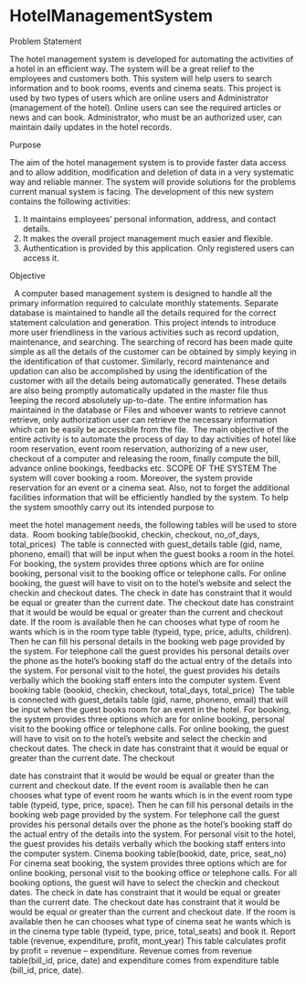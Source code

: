 # HotelManagementSystem

Problem Statement

The hotel management system is developed for automating the activities
of a hotel in an efficient way. The system will be a great relief to the
employees and customers both. This system will help users to search
information and to book rooms, events and cinema seats.
This project is used by two types of users which are online users and
Administrator (management of the hotel). Online users can see the
required articles or news and can book. Administrator, who must be an
authorized user, can maintain daily updates in the hotel records.
 

Purpose

The aim of the hotel management system is to provide faster data access
and to allow addition, modification and deletion of data in a very
systematic way and reliable manner. The system will provide solutions for
the problems current manual system is facing. The development of this
new system contains the following activities:
1. It maintains employees’ personal information, address, and contact
details.
2. It makes the overall project management much easier and flexible.
3. Authentication is provided by this application. Only registered users
can access it.



Objective

 
A computer based management system is designed to handle all the
primary information required to calculate monthly statements. Separate
database is maintained to handle all the details required for the correct
statement calculation and generation. This project intends to introduce
more user friendliness in the various activities such as record updation,
maintenance, and searching. The searching of record has been made
quite simple as all the details of the customer can be obtained by simply
keying in the identification of that customer.
Similarly, record maintenance and updation can also be accomplished by
using the identification of the customer with all the details being
automatically generated. These details are also being promptly
automatically updated in the master file thus 1eeping the record
absolutely up-to-date. The entire information has maintained in the
database or Files and whoever wants to retrieve cannot retrieve, only
authorization user can retrieve the necessary information which can be
easily be accessible from the file.
 The main objective of the entire activity is to automate the process of
day to day activities of hotel like room reservation, event room
reservation, authorizing of a new user, checkout of a computer and
releasing the room, finally compute the bill, advance online bookings,
feedbacks etc.
SCOPE OF THE SYSTEM
The system will cover booking a room. Moreover, the system provide
reservation for an event or a cinema seat. Also, not to forget the
additional facilities information that will be efficiently handled by the
system. To help the system smoothly carry out its intended purpose to

meet the hotel management needs, the following tables will be used to
store data. 
Room booking table(bookid, checkin, checkout, no_of_days, total_prices)
 The table is connected with guest_details table (gid, name, phoneno,
email) that will be input when the guest books a room in the hotel. For
booking, the system provides three options which are for online booking,
personal visit to the booking office or telephone calls. For online booking,
the guest will have to visit on to the hotel’s website and select the
checkin and checkout dates. The check in date has constraint that it
would be equal or greater than the current date. The checkout date has
constraint that it would be would be equal or greater than the current
and checkout date.
If the room is available then he can chooses what type of room he wants
which is in the room type table (typeid, type, price, adults, children). Then
he can fill his personal details in the booking web page provided by the
system. For telephone call the guest provides his personal details over
the phone as the hotel’s booking staff do the actual entry of the details
into the system. For personal visit to the hotel, the guest provides his
details verbally which the booking staff enters into the computer system.
Event booking table (bookid, checkin, checkout, total_days, total_price)
 The table is connected with guest_details table (gid, name, phoneno,
email) that will be input when the guest books room for an event in the
hotel. For booking, the system provides three options which are for
online booking, personal visit to the booking office or telephone calls. For
online booking, the guest will have to visit on to the hotel’s website and
select the checkin and checkout dates. The check in date has constraint
that it would be equal or greater than the current date. The checkout

date has constraint that it would be would be equal or greater than the
current and checkout date.
If the event room is available then he can chooses what type of event
room he wants which is in the event room type table (typeid, type, price,
space). Then he can fill his personal details in the booking web page
provided by the system. For telephone call the guest provides his
personal details over the phone as the hotel’s booking staff do the actual
entry of the details into the system. For personal visit to the hotel, the
guest provides his details verbally which the booking staff enters into the
computer system.
Cinema booking table(bookid, date, price, seat_no)
For cinema seat booking, the system provides three options which are for
online booking, personal visit to the booking office or telephone calls. For
all booking options, the guest will have to select the checkin and
checkout dates. The check in date has constraint that it would be equal or
greater than the current date. The checkout date has constraint that it
would be would be equal or greater than the current and checkout date.
If the room is available then he can chooses what type of cinema seat he
wants which is in the cinema type table (typeid, type, price, total_seats)
and book it.
Report table (revenue, expenditure, profit, mont_year)
This table calculates profit by profit = revenue – expenditure. Revenue
comes from revenue table(bill_id, price, date) and expenditure comes
from expenditure table (bill_id, price, date).
